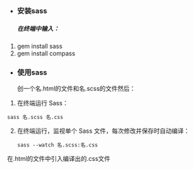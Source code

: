 - ### 安装sass

  #####     在终端中输入：

1. gem install sass
2. gem install compass

- ### 使用sass

  创一个名.html的文件和名.scss的文件然后：

1.   在终端运行 Sass：

   ```
   sass 名.scss 名.css
   ```

2. 在终端运行，监视单个 Sass 文件，每次修改并保存时自动编译：

   ```
   sass --watch 名.scss:名.css
   ```


  在.html的文件中引入编译出的.css文件